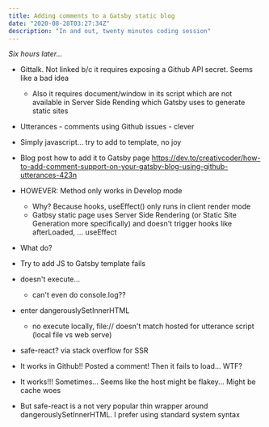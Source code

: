 ```yaml
---
title: Adding comments to a Gatsby static blog
date: "2020-08-28T03:27:34Z"
description: "In and out, twenty minutes coding session"
---
```


_Six hours later..._

- Gittalk. Not linked b/c it requires exposing a Github API secret. Seems like a bad idea
    - Also it requires document/window in its script which are not available in Server Side Rending which Gatsby uses to generate static sites

- Utterances - comments using Github issues - clever
- Simply javascript... try to add to template, no joy
- Blog post how to add it to Gatsby page https://dev.to/creativcoder/how-to-add-comment-support-on-your-gatsby-blog-using-github-utterances-423n
- HOWEVER: Method only works in Develop mode
	- Why? Because hooks, useEffect() only runs in client render mode
	- Gatbsy static page uses Server Side Rendering (or Static Site Generation more specifically) and doesn't trigger hooks like afterLoaded, ... useEffect
- What do?
- Try to add JS to Gatsby template fails
- doesn't execute...
	- can't even do console.log??
- enter dangerouslySetInnerHTML
	- no execute locally, file:// doesn't match hosted for utterance script (local file vs web serve)
- safe-react? via stack overflow for SSR
- It works in Github!! Posted a comment! Then it fails to load... WTF?
- It works!!! Sometimes... Seems like the host might be flakey... Might be cache woes
- But safe-react is a not very popular thin wrapper around dangerouslySetInnerHTML. I prefer using standard system syntax
